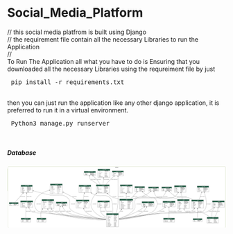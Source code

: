 # Social_Media_Platform
// this social media platfrom is built using Django <br>
// the requirement file contain all the necessary Libraries to run the Application <br>
//
<br> 
To Run The Application all what you have to do is Ensuring that you downloaded all the necessary Libraries using the requreiment file
by just
<pre> pip install -r requirements.txt </pre>
<br>
then you can just run the application like any other django application, it is preferred to run it in a virtual environment.
<pre> Python3 manage.py runserver </pre>
<br>
<h5> Database </h5>
<img src="/database.visualized_YoussefDanial.png" alt="Alt text" title="Database Design">
